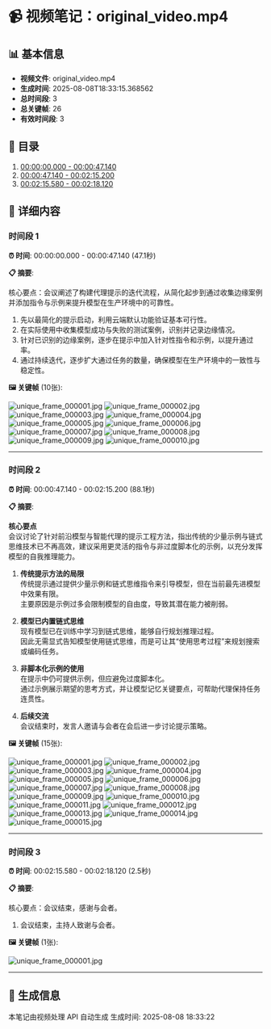 # 📹 视频笔记：original_video.mp4

## 📊 基本信息

- **视频文件**: original_video.mp4
- **生成时间**: 2025-08-08T18:33:15.368562
- **总时间段**: 3
- **总关键帧**: 26
- **有效时间段**: 3

## 📑 目录

1. [00:00:00.000 - 00:00:47.140](#时间段-1)
2. [00:00:47.140 - 00:02:15.200](#时间段-2)
3. [00:02:15.580 - 00:02:18.120](#时间段-3)

## 📝 详细内容

### 时间段 1

**⏰ 时间**: 00:00:00.000 - 00:00:47.140 (47.1秒)

**📋 摘要**:

核心要点：会议阐述了构建代理提示的迭代流程，从简化起步到通过收集边缘案例并添加指令与示例来提升模型在生产环境中的可靠性。  

1. 先以最简化的提示启动，利用云端默认功能验证基本可行性。  
2. 在实际使用中收集模型成功与失败的测试案例，识别并记录边缘情况。  
3. 针对已识别的边缘案例，逐步在提示中加入针对性指令和示例，以提升通过率。  
4. 通过持续迭代，逐步扩大通过任务的数量，确保模型在生产环境中的一致性与稳定性。

**🖼️ 关键帧** (10张):

![unique_frame_000001.jpg](/storage/tasks/fe06ad11-11a3-4272-b5df-cddc381956ba/multimodal_notes/frames/segment_00-00-00.000_to_00-00-47.140/unique_frame_000001.jpg)
![unique_frame_000002.jpg](/storage/tasks/fe06ad11-11a3-4272-b5df-cddc381956ba/multimodal_notes/frames/segment_00-00-00.000_to_00-00-47.140/unique_frame_000002.jpg)
![unique_frame_000003.jpg](/storage/tasks/fe06ad11-11a3-4272-b5df-cddc381956ba/multimodal_notes/frames/segment_00-00-00.000_to_00-00-47.140/unique_frame_000003.jpg)
![unique_frame_000004.jpg](/storage/tasks/fe06ad11-11a3-4272-b5df-cddc381956ba/multimodal_notes/frames/segment_00-00-00.000_to_00-00-47.140/unique_frame_000004.jpg)
![unique_frame_000005.jpg](/storage/tasks/fe06ad11-11a3-4272-b5df-cddc381956ba/multimodal_notes/frames/segment_00-00-00.000_to_00-00-47.140/unique_frame_000005.jpg)
![unique_frame_000006.jpg](/storage/tasks/fe06ad11-11a3-4272-b5df-cddc381956ba/multimodal_notes/frames/segment_00-00-00.000_to_00-00-47.140/unique_frame_000006.jpg)
![unique_frame_000007.jpg](/storage/tasks/fe06ad11-11a3-4272-b5df-cddc381956ba/multimodal_notes/frames/segment_00-00-00.000_to_00-00-47.140/unique_frame_000007.jpg)
![unique_frame_000008.jpg](/storage/tasks/fe06ad11-11a3-4272-b5df-cddc381956ba/multimodal_notes/frames/segment_00-00-00.000_to_00-00-47.140/unique_frame_000008.jpg)
![unique_frame_000009.jpg](/storage/tasks/fe06ad11-11a3-4272-b5df-cddc381956ba/multimodal_notes/frames/segment_00-00-00.000_to_00-00-47.140/unique_frame_000009.jpg)
![unique_frame_000010.jpg](/storage/tasks/fe06ad11-11a3-4272-b5df-cddc381956ba/multimodal_notes/frames/segment_00-00-00.000_to_00-00-47.140/unique_frame_000010.jpg)

---

### 时间段 2

**⏰ 时间**: 00:00:47.140 - 00:02:15.200 (88.1秒)

**📋 摘要**:

**核心要点**  
会议讨论了针对前沿模型与智能代理的提示工程方法，指出传统的少量示例与链式思维技术已不再高效，建议采用更灵活的指令与非过度脚本化的示例，以充分发挥模型的自我推理能力。

1. **传统提示方法的局限**  
   传统提示通过提供少量示例和链式思维指令来引导模型，但在当前最先进模型中效果有限。  
   主要原因是示例过多会限制模型的自由度，导致其潜在能力被削弱。

2. **模型已内置链式思维**  
   现有模型已在训练中学习到链式思维，能够自行规划推理过程。  
   因此无需显式告知模型使用链式思维，而是可让其“使用思考过程”来规划搜索或编码任务。

3. **非脚本化示例的使用**  
   在提示中仍可提供示例，但应避免过度脚本化。  
   通过示例展示期望的思考方式，并让模型记忆关键要点，可帮助代理保持任务连贯性。

4. **后续交流**  
   会议结束时，发言人邀请与会者在会后进一步讨论提示策略。

**🖼️ 关键帧** (15张):

![unique_frame_000001.jpg](/storage/tasks/fe06ad11-11a3-4272-b5df-cddc381956ba/multimodal_notes/frames/segment_00-00-47.140_to_00-02-15.200/unique_frame_000001.jpg)
![unique_frame_000002.jpg](/storage/tasks/fe06ad11-11a3-4272-b5df-cddc381956ba/multimodal_notes/frames/segment_00-00-47.140_to_00-02-15.200/unique_frame_000002.jpg)
![unique_frame_000003.jpg](/storage/tasks/fe06ad11-11a3-4272-b5df-cddc381956ba/multimodal_notes/frames/segment_00-00-47.140_to_00-02-15.200/unique_frame_000003.jpg)
![unique_frame_000004.jpg](/storage/tasks/fe06ad11-11a3-4272-b5df-cddc381956ba/multimodal_notes/frames/segment_00-00-47.140_to_00-02-15.200/unique_frame_000004.jpg)
![unique_frame_000005.jpg](/storage/tasks/fe06ad11-11a3-4272-b5df-cddc381956ba/multimodal_notes/frames/segment_00-00-47.140_to_00-02-15.200/unique_frame_000005.jpg)
![unique_frame_000006.jpg](/storage/tasks/fe06ad11-11a3-4272-b5df-cddc381956ba/multimodal_notes/frames/segment_00-00-47.140_to_00-02-15.200/unique_frame_000006.jpg)
![unique_frame_000007.jpg](/storage/tasks/fe06ad11-11a3-4272-b5df-cddc381956ba/multimodal_notes/frames/segment_00-00-47.140_to_00-02-15.200/unique_frame_000007.jpg)
![unique_frame_000008.jpg](/storage/tasks/fe06ad11-11a3-4272-b5df-cddc381956ba/multimodal_notes/frames/segment_00-00-47.140_to_00-02-15.200/unique_frame_000008.jpg)
![unique_frame_000009.jpg](/storage/tasks/fe06ad11-11a3-4272-b5df-cddc381956ba/multimodal_notes/frames/segment_00-00-47.140_to_00-02-15.200/unique_frame_000009.jpg)
![unique_frame_000010.jpg](/storage/tasks/fe06ad11-11a3-4272-b5df-cddc381956ba/multimodal_notes/frames/segment_00-00-47.140_to_00-02-15.200/unique_frame_000010.jpg)
![unique_frame_000011.jpg](/storage/tasks/fe06ad11-11a3-4272-b5df-cddc381956ba/multimodal_notes/frames/segment_00-00-47.140_to_00-02-15.200/unique_frame_000011.jpg)
![unique_frame_000012.jpg](/storage/tasks/fe06ad11-11a3-4272-b5df-cddc381956ba/multimodal_notes/frames/segment_00-00-47.140_to_00-02-15.200/unique_frame_000012.jpg)
![unique_frame_000013.jpg](/storage/tasks/fe06ad11-11a3-4272-b5df-cddc381956ba/multimodal_notes/frames/segment_00-00-47.140_to_00-02-15.200/unique_frame_000013.jpg)
![unique_frame_000014.jpg](/storage/tasks/fe06ad11-11a3-4272-b5df-cddc381956ba/multimodal_notes/frames/segment_00-00-47.140_to_00-02-15.200/unique_frame_000014.jpg)
![unique_frame_000015.jpg](/storage/tasks/fe06ad11-11a3-4272-b5df-cddc381956ba/multimodal_notes/frames/segment_00-00-47.140_to_00-02-15.200/unique_frame_000015.jpg)

---

### 时间段 3

**⏰ 时间**: 00:02:15.580 - 00:02:18.120 (2.5秒)

**📋 摘要**:

核心要点：会议结束，感谢与会者。  

1. 会议结束，主持人致谢与会者。

**🖼️ 关键帧** (1张):

![unique_frame_000001.jpg](/storage/tasks/fe06ad11-11a3-4272-b5df-cddc381956ba/multimodal_notes/frames/segment_00-02-15.580_to_00-02-18.120/unique_frame_000001.jpg)

---

## 🔧 生成信息

本笔记由视频处理 API 自动生成
生成时间: 2025-08-08 18:33:22